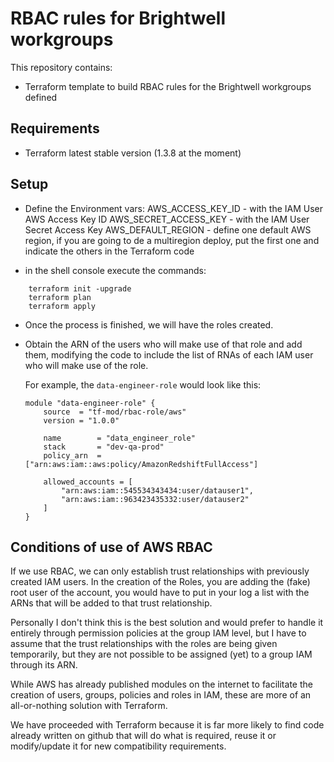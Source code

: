 # RBAC rules for Brightwell workgroups

This repository contains:

- Terraform template to build RBAC rules for the Brightwell workgroups defined

## Requirements

- Terraform latest stable version (1.3.8 at the moment)

## Setup

- Define the Environment vars:
    AWS_ACCESS_KEY_ID - with the IAM User AWS Access Key ID
    AWS_SECRET_ACCESS_KEY - with the IAM User Secret Access Key
    AWS_DEFAULT_REGION - define one default AWS region, if you are going to de a multiregion deploy, put the first one and indicate the others in the Terraform code


- in the shell console execute the commands:
```
	terraform init -upgrade
	terraform plan
	terraform apply
```

- Once the process is finished, we will have the roles created.
- Obtain the ARN of the users who will make use of that role and add them, modifying the code to include the list of RNAs of each IAM user who will make use of the role.

    For example, the `data-engineer-role` would look like this:
    ```
    module "data-engineer-role" {
        source  = "tf-mod/rbac-role/aws"
        version = "1.0.0"

        name        = "data_engineer_role"
        stack       = "dev-qa-prod"
        policy_arn  = ["arn:aws:iam::aws:policy/AmazonRedshiftFullAccess"]

        allowed_accounts = [
            "arn:aws:iam::545534343434:user/datauser1",
            "arn:aws:iam::963423435332:user/datauser2"
        ]
    }

    ```

## Conditions of use of AWS RBAC

If we use RBAC, we can only establish trust relationships with previously created IAM users. In the creation of the Roles, you are adding the (fake) root user of the account, you would have to put in your log a list with the ARNs that will be added to that trust relationship.

Personally I don't think this is the best solution and would prefer to handle it entirely through permission policies at the group IAM level, but I have to assume that the trust relationships with the roles are being given temporarily, but they are not possible to be assigned (yet) to a group IAM through its ARN.


While AWS has already published modules on the internet to facilitate the creation of users, groups, policies and roles in IAM, these are more of an all-or-nothing solution with Terraform.

We have proceeded with Terraform because it is far more likely to find code already written on github that will do what is required, reuse it or modify/update it for new compatibility requirements.
